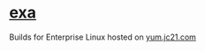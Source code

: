 # [exa](https://github.com/ogham/exa)

Builds for Enterprise Linux hosted on [yum.jc21.com](https://yum.jc21.com)

